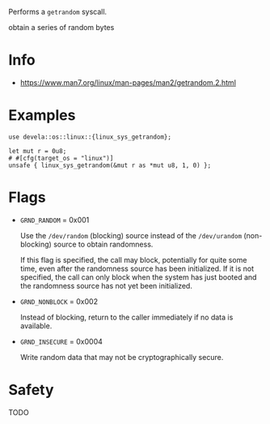 Performs a `getrandom` syscall.

obtain a series of random bytes

# Info
- <https://www.man7.org/linux/man-pages/man2/getrandom.2.html>

# Examples
```ignore
use devela::os::linux::{linux_sys_getrandom};

let mut r = 0u8;
# #[cfg(target_os = "linux")]
unsafe { linux_sys_getrandom(&mut r as *mut u8, 1, 0) };
```

# Flags

- `GRND_RANDOM` = 0x001

  Use the `/dev/random` (blocking) source instead of the `/dev/urandom`
  (non-blocking) source to obtain randomness.

  If this flag is specified, the call may block, potentially for quite some
  time, even after the randomness source has been initialized. If it is not
  specified, the call can only block when the system has just booted and the
  randomness source has not yet been initialized.

- `GRND_NONBLOCK` = 0x002

  Instead of blocking, return to the caller immediately if no data is available.

- `GRND_INSECURE` = 0x0004

  Write random data that may not be cryptographically secure. 

# Safety
TODO
